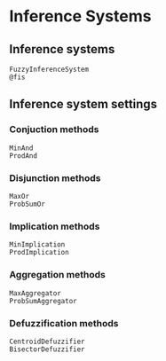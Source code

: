 # Inference Systems

## Inference systems

```@docs
FuzzyInferenceSystem
@fis
```


## Inference system settings

### Conjuction methods

```@docs
MinAnd
ProdAnd
```

### Disjunction methods

```@docs
MaxOr
ProbSumOr
```

### Implication methods

```@docs
MinImplication
ProdImplication
```

### Aggregation methods

```@docs
MaxAggregator
ProbSumAggregator
```

### Defuzzification methods

```@docs
CentroidDefuzzifier
BisectorDefuzzifier
```